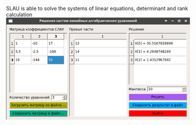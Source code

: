 SLAU is able to solve the systems of linear equations,
determinant and rank calculation
![Alt text](screenshot.png?raw=true "Screenshot")
